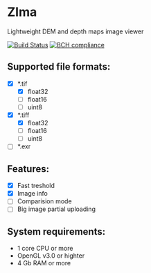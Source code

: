 # ZIma
Lightweight DEM and depth maps image viewer

[![Build Status](http://94.19.81.147:8081/job/zima/badge/icon)](http://94.19.81.147:8081/job/zima/)
[![BCH compliance](https://bettercodehub.com/edge/badge/toodef/tif-viewer?branch=master)](https://bettercodehub.com/)

## Supported file formats:
- [x] *.tif
  - [x] float32
  - [ ] float16
  - [ ] uint8
- [x] *.tiff
  - [x] float32
  - [ ] float16
  - [ ] uint8
- [ ] *.exr

## Features:
- [x] Fast treshold
- [x] Image info
- [ ] Comparision mode
- [ ] Big image partial uploading

## System requirements:
- 1 core CPU or more
- OpenGL v3.0 or highter
- 4 Gb RAM or more
